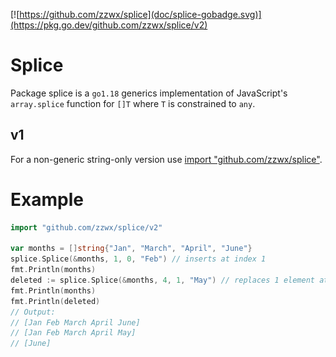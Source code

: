[![https://github.com/zzwx/splice](doc/splice-gobadge.svg)](https://pkg.go.dev/github.com/zzwx/splice/v2)

# Splice

Package splice is a `go1.18` generics implementation of JavaScript's `array.splice` function for `[]T` where `T` is constrained to `any`.

## v1

For a non-generic string-only version use [import "github.com/zzwx/splice"](https://pkg.go.dev/github.com/zzwx/splice).

# Example

```go
import "github.com/zzwx/splice/v2"

var months = []string{"Jan", "March", "April", "June"}
splice.Splice(&months, 1, 0, "Feb") // inserts at index 1
fmt.Println(months)
deleted := splice.Splice(&months, 4, 1, "May") // replaces 1 element at index 4
fmt.Println(months)
fmt.Println(deleted)
// Output:
// [Jan Feb March April June]
// [Jan Feb March April May]
// [June]
```
